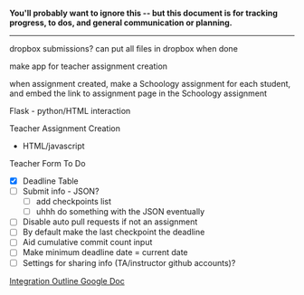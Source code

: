 **You'll probably want to ignore this -- but this document is for tracking progress, to dos, and general communication or planning.**

---

dropbox submissions? can put all files in dropbox when done

make app for teacher assignment creation

when assignment created, make a Schoology assignment for each student, and embed the link to assignment page in the Schoology assignment

Flask - python/HTML interaction


Teacher Assignment Creation
- HTML/javascript

Teacher Form To Do
- [X] Deadline Table
- [ ] Submit info - JSON?
	- [ ] add checkpoints list
	- [ ] uhhh do something with the JSON eventually
- [ ] Disable auto pull requests if not an assignment
- [ ] By default make the last checkpoint the deadline
- [ ] Aid cumulative commit count input
- [ ] Make minimum deadline date = current date
- [ ] Settings for sharing info (TA/instructor github accounts)?

[Integration Outline Google Doc](https://docs.google.com/document/d/18rlLBixBy4v_k2UCaJfA9dEGO6ejslnkyMPTTGgFZvY/edit)